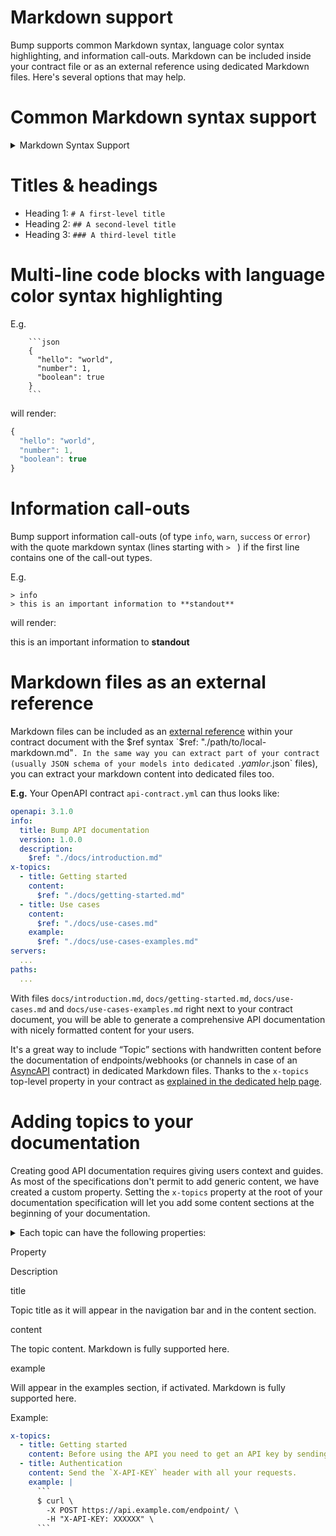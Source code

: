# Markdown support

Bump supports common Markdown syntax, language color syntax highlighting, and information call-outs. Markdown can be included inside your contract file or as an external reference using dedicated Markdown files. Here's several options that may help.

# Common Markdown syntax support

<details><summary>Markdown Syntax Support</summary>

|Formatting|Markdown Syntax|Rendering|
|---|---|---|
|bold|`**bold**`|**bold**|
|italic|`_italic_`|_italic_|
|link|`[links](https://bump.sh)`|[links](https://bump.sh/)|
|inline code|`̀ inline code ̀`|`inline code`|
|highlight|`==highlight==`|[highlight](https://bump.sh/)|
|strike-through|`~~strikethrough~~`|~~strikethrough~~|
|footnote|`Footnote[^1]`|Footnote[^1]|
|quotes|`> quotes`|> quotes|
</details>

# Titles & headings

- Heading 1: `# A first-level title`
- Heading 2: `## A second-level title`
- Heading 3: `### A third-level title`

# Multi-line code blocks with language color syntax highlighting

E.g.

```undefined
    ```json
    {
      "hello": "world",
      "number": 1,
      "boolean": true
    }
    ```
```

will render:

```javascript
{
  "hello": "world",
  "number": 1,
  "boolean": true
}
```

# Information call-outs

Bump support information call-outs (of type `info`, `warn`, `success` or `error`) with the quote markdown syntax (lines starting with `> ` ) if the first line contains one of the call-out types.

E.g.

```undefined
> info
> this is an important information to **standout**
```

will render:

this is an important information to **standout**

# Markdown files as an external reference

Markdown files can be included as an [external reference](references.md) within your contract document with the $ref syntax `$ref: "./path/to/local-markdown.md"`. In the same way you can extract part of your contract (usually JSON schema of your models into dedicated `*.yaml` or `*.json` files), you can extract your markdown content into dedicated files too.

**E.g.** Your OpenAPI contract `api-contract.yml` can thus looks like:

```yaml
openapi: 3.1.0
info:
  title: Bump API documentation
  version: 1.0.0
  description:
    $ref: "./docs/introduction.md"
x-topics:
  - title: Getting started
    content:
      $ref: "./docs/getting-started.md"
  - title: Use cases
    content:
      $ref: "./docs/use-cases.md"
    example:
      $ref: "./docs/use-cases-examples.md"
servers:
  ...
paths:
  ...
```

With files `docs/introduction.md`, `docs/getting-started.md`, `docs/use-cases.md` and `docs/use-cases-examples.md` right next to your contract document, you will be able to generate a comprehensive API documentation with nicely formatted content for your users.

It's a great way to include “Topic” sections with handwritten content before the documentation of endpoints/webhooks (or channels in case of an [AsyncAPI](https://www.asyncapi.com/) contract) in dedicated Markdown files. Thanks to the `x-topics` top-level property in your contract as [explained in the dedicated help page](undefined).

# Adding topics to your documentation

Creating good API documentation requires giving users context and guides. As most of the specifications don't permit to add generic content, we have created a custom property. Setting the `x-topics` property at the root of your documentation specification will let you add some content sections at the beginning of your documentation.

<details><summary>Each topic can have the following properties:</summary>

|Property|Description|
|---|---|
|title|Topic title as it will appear in the navigation bar and in the content section.|
|content|The topic content. Markdown is fully supported here.|
|example|Will appear in the examples section, if activated. Markdown is fully supported here.|
</details>

Property

Description

title

Topic title as it will appear in the navigation bar and in the content section.

content

The topic content. Markdown is fully supported here.

example

Will appear in the examples section, if activated. Markdown is fully supported here.

Example:

```yaml
x-topics:
  - title: Getting started
    content: Before using the API you need to get an API key by sending us an email.
  - title: Authentication
    content: Send the `X-API-KEY` header with all your requests.
    example: |
      ```
      $ curl \
        -X POST https://api.example.com/endpoint/ \
        -H "X-API-KEY: XXXXXX" \
      ```
```

